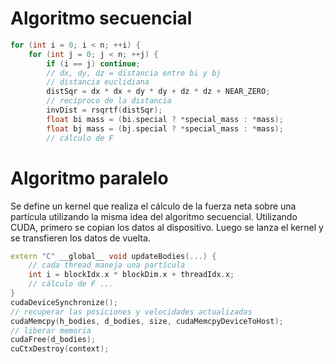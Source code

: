 # Algoritmo secuencial

```c++
for (int i = 0; i < n; ++i) {
    for (int j = 0; j < n; ++j) {
        if (i == j) continue;
        // dx, dy, dz = distancia entre bi y bj
        // distancia euclidiana
        distSqr = dx * dx + dy * dy + dz * dz + NEAR_ZERO;
        // recíproco de la distancia
        invDist = rsqrtf(distSqr);
        float bi mass = (bi.special ? *special_mass : *mass);
        float bj mass = (bj.special ? *special_mass : *mass); 
        // cálculo de F
```

# Algoritmo paralelo
Se define un kernel que realiza el cálculo de la fuerza neta sobre una partícula
utilizando la misma idea del algoritmo secuencial. Utilizando CUDA, primero se copian
los datos al dispositivo. Luego se lanza el kernel y se transfieren los datos de vuelta.

```c++
extern "C" __global__ void updateBodies(...) {
    // cada thread maneja una partícula
    int i = blockIdx.x * blockDim.x + threadIdx.x;
    // cálculo de F ...
}
cudaDeviceSynchronize();
// recuperar las posiciones y velocidades actualizadas
cudaMemcpy(h_bodies, d_bodies, size, cudaMemcpyDeviceToHost);
// liberar memoria
cudaFree(d_bodies);
cuCtxDestroy(context);
```